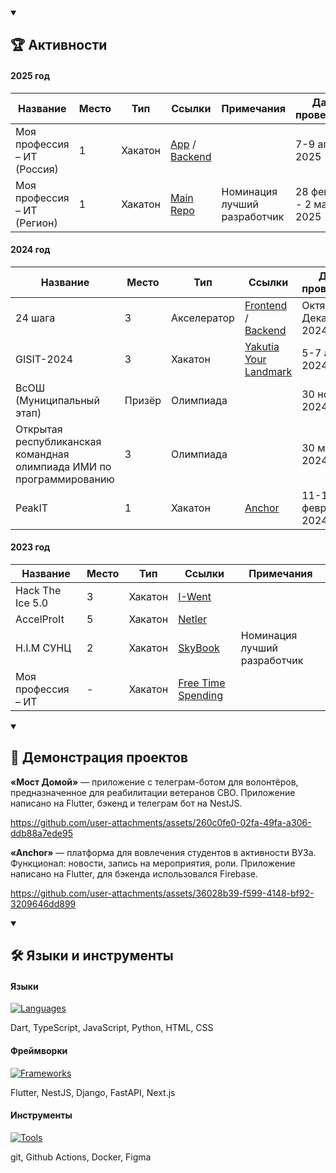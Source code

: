 <details open>
    <summary>
        <h2>🏆 Активности</h2>
    </summary>

#### 2025 год
| Название                    | Место | Тип     | Ссылки                                                                                                                          | Примечания                   | Даты проведения           |
| --------------------------- | ----- | ------- | ------------------------------------------------------------------------------------------------------------------------------- | ---------------------------- | ------------------------- |
| Моя профессия – ИТ (Россия) | 1     | Хакатон | [App](https://github.com/toastmanager/mpit_final_2024_app) / [Backend](https://github.com/toastmanager/mpit_final_2024_backend) |                              | 7-9 апреля 2025           |
| Моя профессия – ИТ (Регион) | 1     | Хакатон | [Main Repo](https://github.com/toastmanager/mpit_reg_2024)                                                                      | Номинация лучший разработчик | 28 февраля - 2 марта 2025 |

#### 2024 год
| Название                                                             | Место  | Тип         | Ссылки                                                                                                                                  | Даты проведения        |
| -------------------------------------------------------------------- | ------ | ----------- | --------------------------------------------------------------------------------------------------------------------------------------- | ---------------------- |
| 24 шага                                                              | 3      | Акселератор | [Frontend](https://github.com/toastmanager/mpit_svfu_2024_frontend) / [Backend](https://github.com/toastmanager/mpit_svfu_2024_backend) | Октябрь - Декабрь 2024 |
| GISIT-2024                                                           | 3      | Хакатон     | [Yakutia Your Landmark](https://github.com/toastmanager/yakutia-your-landmark)                                                          | 5-7 апреля 2024        |
| ВсОШ (Муниципальный этап)                                            | Призёр | Олимпиада   |                                                                                                                                         | 30 ноября 2024         |
| Открытая республиканская командная олимпиада ИМИ по программированию | 3      | Олимпиада   |                                                                                                                                         | 30 марта 2024          |
| PeakIT                                                               | 1      | Хакатон     | [Anchor](https://github.com/toastmanager/anchor)                                                                                        | 11-13 февраля 2024     |

#### 2023 год
| Название           | Место | Тип     | Ссылки                                                            | Примечания                   |
| ------------------ | ----- | ------- | ----------------------------------------------------------------- | ---------------------------- |
| Hack The Ice 5.0   | 3     | Хакатон | [I-Went](https://github.com/i-went-ru/backend)                    |                              |
| AccelProIt         | 5     | Хакатон | [Netler](https://github.com/JustAlexeyDev/Netler)                 |                              |
| H.I.M СУНЦ         | 2     | Хакатон | [SkyBook](https://github.com/JustAlexeyDev/SkyBook)               | Номинация лучший разработчик |
| Моя профессия – ИТ | -     | Хакатон | [Free Time Spending](https://github.com/toastmanager/ft_spending) |                              |
</details>
<details open>
    <summary>
    <h2>🎥 Демонстрация проектов</h2>
    </summary>

**«Мост Домой»** — приложение с телеграм-ботом для волонтёров, предназначенное для реабилитации ветеранов СВО. Приложение написано на Flutter, бэкенд и телеграм бот на NestJS.

https://github.com/user-attachments/assets/260c0fe0-02fa-49fa-a306-ddb88a7ede95

**«Anchor»** — платформа для вовлечения студентов в активности ВУЗа. Функционал: новости, запись на мероприятия, роли. Приложение написано на Flutter, для бэкенда использовался Firebase.

https://github.com/user-attachments/assets/36028b39-f599-4148-bf92-3209646dd899
</details>
<details open>
    <summary>
    <h2>🛠️ Языки и инструменты</h2>
    </summary>

#### Языки
[![Languages](https://skillicons.dev/icons?i=dart,ts,js,python,html,css)](https://skillicons.dev)

Dart, TypeScript, JavaScript, Python, HTML, CSS
#### Фреймворки
[![Frameworks](https://skillicons.dev/icons?i=flutter,nestjs,django,fastapi,nextjs,react)](https://skillicons.dev)

Flutter, NestJS, Django, FastAPI, Next.js
#### Инструменты
[![Tools](https://skillicons.dev/icons?i=git,github,githubactions,docker,figma)](https://skillicons.dev)

git, Github Actions, Docker, Figma
</details>
